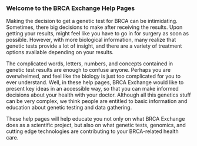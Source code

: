 ### Welcome to the BRCA Exchange Help Pages

Making the decision to get a genetic test for BRCA can be intimidating. Sometimes, there big decisions to make after receiving the results. Upon getting your results, might feel like you have to go in for surgery as soon as possible. However, with more biological information, many realize that genetic tests provide a lot of insight, and there are a variety of treatment options available depending on your results.

The complicated words, letters, numbers, and concepts contained in genetic test results are enough to confuse anyone. Perhaps you are overwhelmed, and feel like the biology is just too complicated for you to ever understand. Well, in these help pages, BRCA Exchange would like to present key ideas in an accessible way, so that you can make informed decisions about your health with your doctor. Although all this genetics stuff can be very complex, we think people are entitled to basic information and education about genetic testing and data gathering.

These help pages will help educate you not only on what BRCA Exchange does as a scientific project, but also on what genetic tests, genomics, and cutting edge technologies are contributing to your BRCA-related health care.

